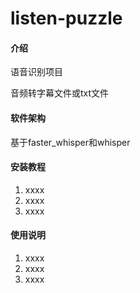 # listen-puzzle

#### 介绍
语音识别项目

音频转字幕文件或txt文件

#### 软件架构
基于faster_whisper和whisper


#### 安装教程

1.  xxxx
2.  xxxx
3.  xxxx

#### 使用说明

1.  xxxx
2.  xxxx
3.  xxxx


